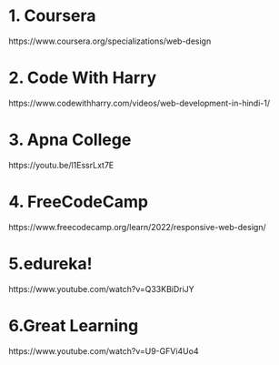 <h1>1. Coursera</h1>
https://www.coursera.org/specializations/web-design

<h1>2. Code With Harry</h1>
https://www.codewithharry.com/videos/web-development-in-hindi-1/

<h1>3. Apna College</h1>
https://youtu.be/l1EssrLxt7E

<h1>4. FreeCodeCamp</h1>
https://www.freecodecamp.org/learn/2022/responsive-web-design/

  <h1>5.edureka!</h1>
https://www.youtube.com/watch?v=Q33KBiDriJY
    
  <h1>6.Great Learning</h1>
https://www.youtube.com/watch?v=U9-GFVi4Uo4
    
